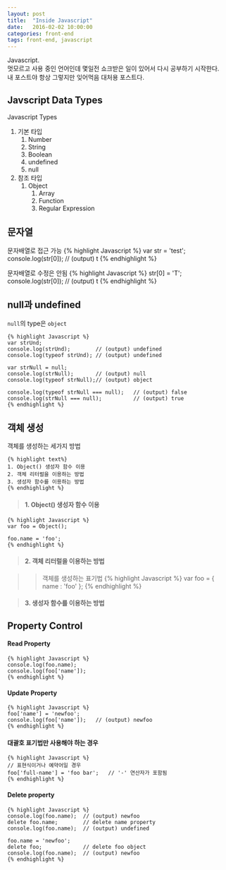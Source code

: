 ```yaml
---
layout: post
title:  "Inside Javascript"
date:   2016-02-02 10:00:00
categories: front-end
tags: front-end, javascript
---
```


Javascript.<br>
멋모르고 사용 중인 언어인데 몇일전 쇼크받은 일이 있어서 다시 공부하기 시작한다.<br>
내 포스트야 항상 그렇지만 잊어먹음 대처용 포스트다.

## Javscript Data Types

Javascript Types

1. 기본 타입
    1. Number
    1. String
    1. Boolean
    1. undefined
    1. null
1. 참조 타입
    1. Object
    	1. Array
    	1. Function
    	1. Regular Expression

## 문자열

문자배열로 접근 가능
{% highlight Javascript %}
var str = 'test';
console.log(str[0]);	// (output) t
{% endhighlight %}


문자배열로 수정은 안됨
    {% highlight Javascript %}
    str[0] = 'T';
    console.log(str[0]);	// (output) t
    {% endhighlight %}

## null과 undefined

`null`의 type은 `object`

    {% highlight Javascript %}
    var strUnd;
    console.log(strUnd);		// (output) undefined
    console.log(typeof strUnd);	// (output) undefined

    var strNull = null;
    console.log(strNull);		// (output) null
    console.log(typeof strNull);// (output) object

    console.log(typeof strNull === null);	// (output)	false
    console.log(strNull === null);			// (output)	true
    {% endhighlight %}

## 객체 생성

객체를 생성하는 세가지 방법

    {% highlight text%}
    1. Object() 생성자 함수 이용
    2. 객체 리터럴을 이용하는 방법
    3. 생성자 함수를 이용하는 방법
    {% endhighlight %}

> #### 1. Object() 생성자 함수 이용

    {% highlight Javascript %}
    var foo = Object();
     
    foo.name = 'foo';
    {% endhighlight %}

> #### 2. 객체 리터럴을 이용하는 방법

>> 객체를 생성하는 표기법
    {% highlight Javascript %}
    var foo = {
    	name : 'foo'
    };
    {% endhighlight %}

> #### 3. 생성자 함수를 이용하는 방법

## Property Control

#### Read Property

    {% highlight Javascript %}
    console.log(foo.name);
    console.log(foo['name']);
    {% endhighlight %}

#### Update Property

    {% highlight Javascript %}
    foo['name'] = 'newfoo';
    console.log(foo['name']);	// (output) newfoo
    {% endhighlight %}

#### 대괄호 표기법만 사용해야 하는 경우

    {% highlight Javascript %}
    // 표현식이거나 예약어일 경우
    foo['full-name'] = 'foo bar';	// '-' 연산자가 포함됨
    {% endhighlight %}

#### Delete property

    {% highlight Javascript %}
    console.log(foo.name);	// (output) newfoo
    delete foo.name;		// delete name property
    console.log(foo.name);	// (output) undefined

    foo.name = 'newfoo';
    delete foo;				// delete foo object
    console.log(foo.name);	// (output) newfoo
    {% endhighlight %}

